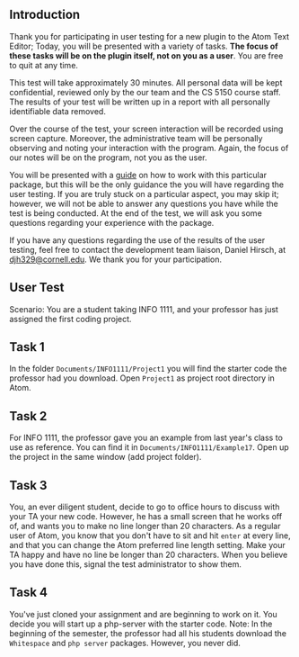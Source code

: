 ## Introduction
Thank you for participating in user testing for a new plugin to the Atom Text Editor; Today, you will be presented with a variety of tasks. **The focus of these tasks will be on the plugin itself, not on you as a user**. You are free to quit at any time.

This test will take approximately 30 minutes. All personal data will be kept confidential, reviewed only by the our team and the CS 5150 course staff.  The results of your test will be written up in a report with all personally identifiable data removed.

Over the course of the test, your screen interaction will be recorded using screen capture. Moreover, the administrative team will be personally observing and noting your interaction with the program. Again, the focus of our notes will be on the program, not you as the user.

You will be presented with a [guide](https://github.com/Saqif280/atomic-management#readme) on how to work with this particular package, but this will be the only guidance the you will have regarding the user testing. If you are truly stuck on a particular aspect, you may skip it; however, we will not be able to answer any questions you have while the test is being conducted. At the end of the test, we will ask you some questions regarding your experience with the package.

If you have any questions regarding the use of the results of the user testing, feel free to contact the development team liaison, Daniel Hirsch, at djh329@cornell.edu. We thank you for your participation.

## User Test
Scenario: You are a student taking INFO 1111, and your professor has just assigned the first coding project.

## Task 1
In the folder `Documents/INFO1111/Project1` you will find the starter code the professor had you download. Open `Project1` as project root directory in Atom.

## Task 2
For INFO 1111, the professor gave you an example from last year's class to use as reference. You can find it in `Documents/INFO1111/Example17`. Open up the project in the same window (add project folder).

## Task 3
You, an ever diligent student, decide to go to office hours to discuss with your TA your new code. However, he has a small screen that he works off of, and wants you to make no line longer than 20 characters. As a regular user of Atom, you know that you don't have to sit and hit `enter` at every line, and that you can change the Atom preferred line length setting. Make your TA happy and have no line be longer than 20 characters. When you believe you have done this, signal the test administrator to show them.

## Task 4
You've just cloned your assignment and are beginning to work on it. You decide you will start up a php-server with the starter code. Note: In the beginning of the semester, the professor had all his students download the `Whitespace` and `php server` packages. However, you never did.

